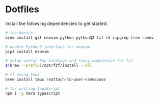 # Dotfiles

Install the following dependencies to get started.

```sh
# the basics
brew install git neovim python python@2 fzf fd ripgrep tree rbenv

# enable Python3 interface for neovim
pip3 install neovim

# setup useful key bindings and fuzzy completion for fzf
$(brew --prefix)/opt/fzf/install --all

# if using tmux
brew install tmux reattach-to-user-namespace

# for writing JavaScript
npm i -g tern typescript
```
